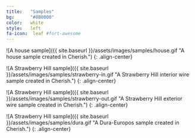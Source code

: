 ```yaml
---
title:   "Samples"
bg:      "#8B0000"
color:   white
style:   left
fa-icon:  leaf #fort-awesome
---
```


![A house sample]({{ site.baseurl }}/assets/images/samples/house.gif "A house sample created in Cherish.")
{: .align-center}

![A Strawberry Hill sample]({{ site.baseurl }}/assets/images/samples/strawberry-in.gif "A Strawberry Hill interior wire sample created in Cherish.")
{: .align-center}

![A Strawberry Hill sample]({{ site.baseurl }}/assets/images/samples/strawberry-out.gif "A Strawberry Hill exterior wire sample created in Cherish.")
{: .align-center}

![A Strawberry Hill sample]({{ site.baseurl }}/assets/images/samples/dura.gif "A Dura-Europos sample created in Cherish.")
{: .align-center}

